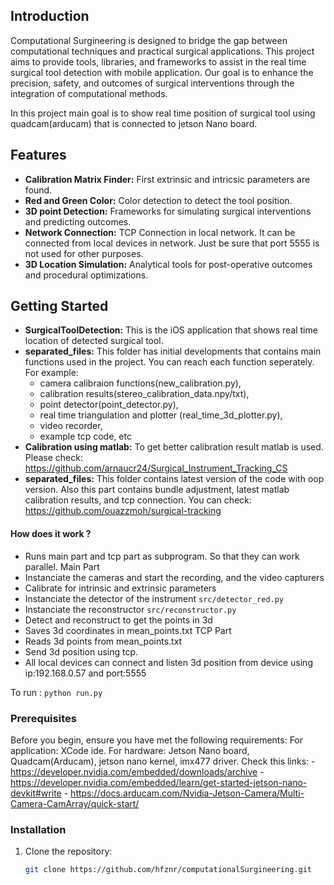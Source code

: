 ## Introduction

Computational Surgineering is designed to bridge the gap between computational techniques and practical surgical applications.
This project aims to provide tools, libraries, and frameworks to assist in the real time surgical tool detection with mobile application. Our goal is to enhance the precision, safety, and outcomes of surgical interventions through the integration of computational methods.

In this project main goal is to show real time position of surgical tool using quadcam(arducam) that is connected to jetson Nano board.

## Features
- **Calibration Matrix Finder:** First extrinsic and intricsic parameters are found.
- **Red and Green Color:** Color detection to detect the tool position.
- **3D point Detection:** Frameworks for simulating surgical interventions and predicting outcomes.
- **Network Connection:** TCP Connection in local network. It can be connected from local devices in network. Just be sure that port 5555 is not used for other purposes.
- **3D Location Simulation:** Analytical tools for post-operative outcomes and procedural optimizations.
  

## Getting Started

- **SurgicalToolDetection:** This is the iOS application that shows real time location of detected surgical tool.
- **separated_files:** This folder has initial developments that contains main functions used in the project. You can reach each function seperately.
  For example:
  - camera calibraion functions(new_calibration.py),
  - calibration results(stereo_calibration_data.npy/txt),
  - point detector(point_detector.py),
  - real time triangulation and plotter (real_time_3d_plotter.py),
  - video recorder,
  - example tcp code, etc
- **Calibration using matlab:** To get better calibration result matlab is used. Please check: https://github.com/arnaucr24/Surgical_Instrument_Tracking_CS
- **separated_files:** This folder contains latest version of the code with oop version. Also this part contains bundle adjustment, latest matlab calibration results, and tcp connection. You can check: https://github.com/ouazzmoh/surgical-tracking

#### How does it work ?

* Runs main part and tcp part as subprogram. So that they can work parallel.
Main Part
* Instanciate the cameras and start the recording, and the video capturers
* Calibrate for intrinsic and extrinsic parameters
* Instanciate the detector of the instrument `src/detector_red.py`
* Instanciate the reconstructor `src/reconstructor.py`
* Detect and reconstruct to get the points in 3d
* Saves 3d coordinates in mean_points.txt
TCP Part
* Reads 3d points from mean_points.txt
* Send 3d position using tcp.
* All local devices can connect and listen 3d position from device using ip:192.168.0.57 and port:5555

To run :
`python run.py`


### Prerequisites

Before you begin, ensure you have met the following requirements:
For application: XCode ide. 
For hardware: Jetson Nano board, Quadcam(Arducam), jetson nano kernel, imx477 driver.
        Check this links: - https://developer.nvidia.com/embedded/downloads/archive
                          - https://developer.nvidia.com/embedded/learn/get-started-jetson-nano-devkit#write
                          - https://docs.arducam.com/Nvidia-Jetson-Camera/Multi-Camera-CamArray/quick-start/


### Installation

1. Clone the repository:
   ```bash
   git clone https://github.com/hfznr/computationalSurgineering.git
